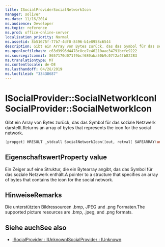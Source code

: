 ```yaml
---
title: ISocialProviderSocialNetworkIcon
manager: soliver
ms.date: 11/16/2014
ms.audience: Developer
ms.topic: reference
ms.prod: office-online-server
localization_priority: Normal
ms.assetid: 8b51675f-77b7-4df0-8496-b1e8958c6544
description: Gibt ein Array von Bytes zurück, das das Symbol für das soziale Netzwerk darstellt.
ms.openlocfilehash: c63d9996d4478c8ce7e46210aae34791bcfe9222
ms.sourcegitcommit: 8657170d071f9bcf680aba50b9c07f2a4fb82283
ms.translationtype: MT
ms.contentlocale: de-DE
ms.lasthandoff: 04/28/2019
ms.locfileid: "33438687"
---
```

# <a name="isocialprovidersocialnetworkicon"></a><span data-ttu-id="e5814-103">ISocialProvider::SocialNetworkIcon</span><span class="sxs-lookup"><span data-stu-id="e5814-103">ISocialProvider::SocialNetworkIcon</span></span>

<span data-ttu-id="e5814-104">Gibt ein Array von Bytes zurück, das das Symbol für das soziale Netzwerk darstellt.</span><span class="sxs-lookup"><span data-stu-id="e5814-104">Returns an array of bytes that represents the icon for the social network.</span></span> 
  
```cpp
[propget] HRESULT _stdcall SocialNetworkIcon([out, retval] SAFEARRAY(unsigned char)* networkIcon);
```

## <a name="property-value"></a><span data-ttu-id="e5814-105">Eigenschaftswert</span><span class="sxs-lookup"><span data-stu-id="e5814-105">Property value</span></span>

<span data-ttu-id="e5814-106">Ein Zeiger auf eine Struktur, die ein Bytearray angibt, das das Symbol für das soziale Netzwerk enthält.</span><span class="sxs-lookup"><span data-stu-id="e5814-106">A pointer to a structure that specifies an array of bytes that contains the icon for the social network.</span></span>
  
## <a name="remarks"></a><span data-ttu-id="e5814-107">Hinweise</span><span class="sxs-lookup"><span data-stu-id="e5814-107">Remarks</span></span>

<span data-ttu-id="e5814-108">Die unterstützten Bildressourcen .bmp, JPEG und .png Formaten.</span><span class="sxs-lookup"><span data-stu-id="e5814-108">The supported picture resources are .bmp, .jpeg, and .png formats.</span></span>
  
## <a name="see-also"></a><span data-ttu-id="e5814-109">Siehe auch</span><span class="sxs-lookup"><span data-stu-id="e5814-109">See also</span></span>

- [<span data-ttu-id="e5814-110">ISocialProvider : IUnknown</span><span class="sxs-lookup"><span data-stu-id="e5814-110">ISocialProvider : IUnknown</span></span>](isocialprovideriunknown.md)

